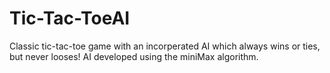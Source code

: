 # Tic-Tac-ToeAI
Classic tic-tac-toe game with an incorperated AI which always wins or ties, but never looses! AI developed using the miniMax algorithm.
